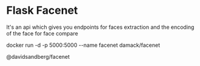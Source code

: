 # Flask Facenet
It's an api which gives you endpoints for faces extraction
and the encoding of the face for face compare

docker run -d -p 5000:5000 --name facenet damack/facenet

@davidsandberg/facenet
